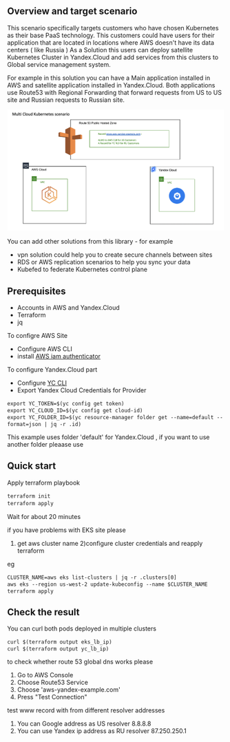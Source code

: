 
## Overview and target scenario 
This scenario specifically targets customers who have chosen Kubernetes as their base PaaS technology. This customers could have users for their application that are located in locations where AWS doesn't have its data centers ( like Russia )
As a Solution this users can deploy satellite Kubernetes Cluster in Yandex.Cloud and add services from this clusters to Global service management system.

For example in this solution you can have a Main application installed in AWS and satellite application installed in Yandex.Cloud. Both applications use Route53 with Regional Forwarding that forward requests from US to US site and Russian requests to Russian site.


![Replication Diagram](Diagram.png "Replication Diagram")


You can add other solutions from this library - for example 
- vpn solution could help you to create secure channels between sites
- RDS or AWS replication scenarios to help you sync your data
- Kubefed to federate Kubernetes control plane


## Prerequisites

- Accounts in AWS and Yandex.Cloud
- Terraform 
- jq

To configre AWS Site
- Configure AWS CLI 
- install [AWS iam authenticator](https://docs.aws.amazon.com/eks/latest/userguide/install-aws-iam-authenticator.html)

To configure Yandex.Cloud part
- Configure  [YC CLI](https://cloud.yandex.com/docs/cli/quickstart) 
- Export Yandex Cloud Credentials for Provider

```
export YC_TOKEN=$(yc config get token)
export YC_CLOUD_ID=$(yc config get cloud-id)
export YC_FOLDER_ID=$(yc resource-manager folder get --name=default --format=json | jq -r .id)
```
This example uses folder 'default' for Yandex.Cloud , if you want to use another folder pleaase use 


## Quick start


Apply terraform playbook

```sh
terraform init
terraform apply
```

Wait for about 20 minutes 

if you have problems with EKS site please 


1) get aws cluster name
2)configure  cluster credentials and reapply terraform

eg
```
CLUSTER_NAME=aws eks list-clusters | jq -r .clusters[0]
aws eks --region us-west-2 update-kubeconfig --name $CLUSTER_NAME
terraform apply
```

## Check the result


You can curl both pods deployed in multiple clusters

```
curl $(terraform output eks_lb_ip)
curl $(terraform output yc_lb_ip)
```

to check whether route 53 global dns works please 

1) Go to AWS Console 
2) Choose Route53 Service
3) Choose 'aws-yandex-example.com' 
4) Press "Test Connection"

test www record with from different resolver addresses

1) You can Google  address as US resolver 8.8.8.8 
2) You can use Yandex  ip address as RU resolver 87.250.250.1
